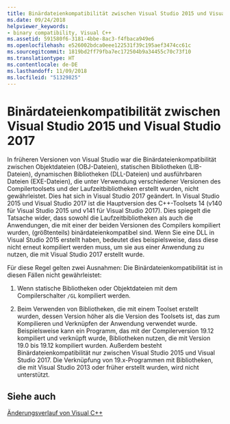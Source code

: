 ```yaml
---
title: Binärdateienkompatibilität zwischen Visual Studio 2015 und Visual Studio 2017
ms.date: 09/24/2018
helpviewer_keywords:
- binary compatibility, Visual C++
ms.assetid: 591580f6-3181-4bbe-8ac3-f4fbaca949e6
ms.openlocfilehash: e526002bdca0eee122531f39c195aef3474cc61c
ms.sourcegitcommit: 1819bd2ff79fba7ec172504b9a34455c70c73f10
ms.translationtype: HT
ms.contentlocale: de-DE
ms.lasthandoff: 11/09/2018
ms.locfileid: "51329825"
---
```

# <a name="c-binary-compatibility-between-visual-studio-2015-and-visual-studio-2017"></a>Binärdateienkompatibilität zwischen Visual Studio 2015 und Visual Studio 2017

In früheren Versionen von Visual Studio war die Binärdateienkompatibilität zwischen Objektdateien (OBJ-Dateien), statischen Bibliotheken (LIB-Dateien), dynamischen Bibliotheken (DLL-Dateien) und ausführbaren Dateien (EXE-Dateien), die unter Verwendung verschiedener Versionen des Compilertoolsets und der Laufzeitbibliotheken erstellt wurden, nicht gewährleistet. Dies hat sich in Visual Studio 2017 geändert. In Visual Studio 2015 und Visual Studio 2017 ist die Hauptversion des C++-Toolsets 14 (v140 für Visual Studio 2015 und v141 für Visual Studio 2017). Dies spiegelt die Tatsache wider, dass sowohl die Laufzeitbibliotheken als auch die Anwendungen, die mit einer der beiden Versionen des Compilers kompiliert wurden, (größtenteils) binärdateienkompatibel sind. Wenn Sie eine DLL in Visual Studio 2015 erstellt haben, bedeutet dies beispielsweise, dass diese nicht erneut kompiliert werden muss, um sie aus einer Anwendung zu nutzen, die mit Visual Studio 2017 erstellt wurde.

Für diese Regel gelten zwei Ausnahmen: Die Binärdateienkompatibilität ist in diesen Fällen nicht gewährleistet:

1. Wenn statische Bibliotheken oder Objektdateien mit dem Compilerschalter `/GL` kompiliert werden.

2. Beim Verwenden von Bibliotheken, die mit einem Toolset erstellt wurden, dessen Version höher als die Version des Toolsets ist, das zum Kompilieren und Verknüpfen der Anwendung verwendet wurde. Beispielsweise kann ein Programm, das mit der Compilerversion 19.12 kompiliert und verknüpft wurde, Bibliotheken nutzen, die mit Version 19.0 bis 19.12 kompiliert wurden. Außerdem besteht Binärdateienkompatibilität nur zwischen Visual Studio 2015 und Visual Studio 2017. Die Verknüpfung von 19.x-Programmen mit Bibliotheken, die mit Visual Studio 2013 oder früher erstellt wurden, wird nicht unterstützt.

## <a name="see-also"></a>Siehe auch

[Änderungsverlauf von Visual C++](../porting/visual-cpp-change-history-2003-2015.md)
